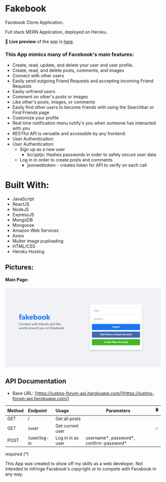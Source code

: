 # Fakebook

Facebook Clone Application.

Full stack MERN Application, deployed on Heroku.

🔗 **Live preview** of the app is [here](https://justins-fakebook.herokuapp.com/).

### This App mimics many of Facebook's main features:
* Create, read, update, and delete your user and user profile.
* Create, read, and delete posts, comments, and images
* Connect with other users 
 * Easily send outgoing Friend Requests and accepting incoming Friend Requests
 * Easily unfriend users
 * Comment on other's posts or images
 * Like other's posts, images, or comments
 * Easily find other users to become friends with using the Searchbar or Find Friends page
* Customize your profile
* Real time notification menu notify's you when someone has interacted with you
* RESTful API is versatile and accessible by any frontend.
* User Authenticaiton:
* User Authenticaiton:
  * Sign up as a new user
    * bcryptjs: Hashes passwords in order to safely secure user data
  * Log in in order to create posts and comments
    * jsonwebtoken - creates token for API to verify on each call

# Built With:

- JavaScript
- ReactJS
- NodeJS
- ExpressJS
- MongoDB 
- Mongoose
- Amazon Web Services
- Axios
- Multer image puploading
- HTML/CSS
- Heroku Hosting

## Pictures:

#### Main Page:

![Image of App](./images/ReadMe-Login.png)

## API Documentation

- Base URL: [https://justins-forum-api.herokuapp.com/](https://justins-forum-api.herokuapp.com/)

| Method | Endpoint     | Usage             | Parameters                               | 🔒  |
| ------ | :----------- | :---------------- | ---------------------------------------- | --- |
| GET    | /            | Get all posts     |                                          |     |
| GET    | /user        | Get current user  |                                          | ✅  |
| POST   | /user/log-in | Log in in as user | username*, password*, confirm-password\* |

_required (\*)_


This App was created to show off my skills as a web developer. Not intended to infringe Facebook's copyright or to compete with Facebook in any way.

